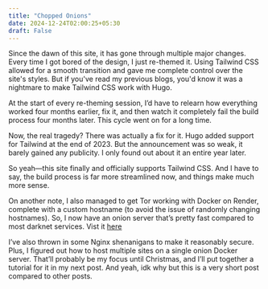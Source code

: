 ```yaml
---
title: "Chopped Onions"
date: 2024-12-24T02:00:25+05:30
draft: False
---
```

Since the dawn of this site, it has gone through multiple major changes. Every time I got bored of the design, I just re-themed it. Using Tailwind CSS allowed for a smooth transition and gave me complete control over the site's styles. But if you've read my previous blogs, you'd know it was a nightmare to make Tailwind CSS work with Hugo.

At the start of every re-theming session, I’d have to relearn how everything worked four months earlier, fix it, and then watch it completely fail the build process four months later. This cycle went on for a long time.

Now, the real tragedy? There was actually a fix for it. Hugo added support for Tailwind at the end of 2023. But the announcement was so weak, it barely gained any publicity. I only found out about it an entire year later.

So yeah—this site finally and officially supports Tailwind CSS. And I have to say, the build process is far more streamlined now, and things make much more sense.

On another note, I also managed to get Tor working with Docker on Render, complete with a custom hostname (to avoid the issue of randomly changing hostnames). So, I now have an onion server that’s pretty fast compared to most darknet services. Vist it [here](http://mercurybq3vwbf426l7o7t77od3unpyiy3he7b5jcywdh56kwis4maqd.onion/)

I’ve also thrown in some Nginx shenanigans to make it reasonably secure. Plus, I figured out how to host multiple sites on a single onion Docker server. That’ll probably be my focus until Christmas, and I’ll put together a tutorial for it in my next post. And yeah, idk why but this is a very short post compared to other posts.


